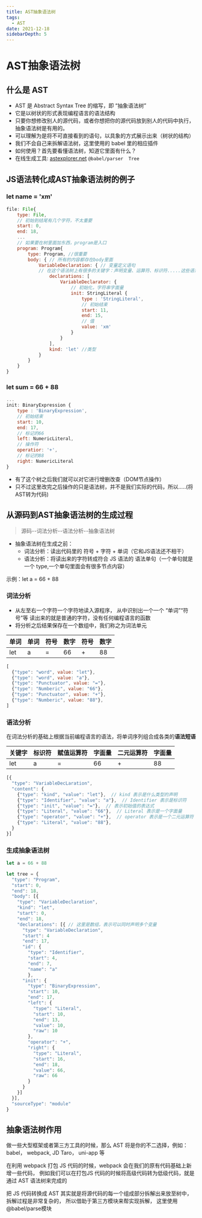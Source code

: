 ```yaml
---
title: AST抽象语法树
tags:
  - AST
date: 2021-12-18
sidebarDepth: 5
---
```

# AST抽象语法树
## 什么是 AST

- AST 是 Abstract Syntax Tree 的缩写，即 “抽象语法树”
- 它是以树状的形式表现编程语言的语法结构
- 只要你想修改别人的源代码，或者你想把你的源代码放到别人的代码中执行，抽象语法树是有用的。
- 可以理解为是将不可直接看到的语句，以具象的方式展示出来（树状的结构）
- 我们不会自己来拆解语法树，这里使用的 babel 里的相应插件
- 如何使用？首先要看懂语法树，知道它里面有什么？
- 在线生成工具: [astexplorer.net](https://astexplorer.net/) `@babel/parser  Tree`

## JS语法转化成AST抽象语法树的例子
### let name = 'xm'
```js
file: File{
    type: File,
    // 初始到结尾有几个字符，不太重要
    start: 0,
    end: 18,
    ...
    // 如果要在树里面加东西，program是入口
    program: Program{
        type: Program, //很重要
        body: { // 所有的内容都存在body里面
            VariableDeclaration: { // 变量定义语句
            // 在这个语法树上有很多的关键字：声明变量、运算符、标识符.....这些语法格式在我们的树中都有一个对应  let num = 1
                declarations: [
                    VariableDeclarator: {
                        // 初始化，字符串字面量
                        init: StringLiteral {
                            type : 'StringLiteral',
                            // 初始结束
                            start: 11,
                            end: 15,
                            // 值
                            value: 'xm'
                        }
                    }
                ],
                kind: 'let' //类型
            }
        }
    }
}
```

### let sum = 66 + 88
```js
...
init: BinaryExpression {
    type : 'BinaryExpression',
    // 初始结束
    start: 10,
    end: 17,
    // 标记的66
    left: NumericLiteral,
    // 操作符
    operatior: '+',
    // 标记的88
    right: NumericLiteral
}
```

- 有了这个树之后我们就可以对它进行增删改查（DOM节点操作）
- 只不过这里改完之后操作的只是语法树，并不是我们实际的代码，所以.....(将AST转为代码)

## 从源码到AST抽象语法树的生成过程

> 源码--词法分析--语法分析--抽象语法树

- 抽象语法树在生成之前：
  - 词法分析：读出代码里的 符号 + 字符 + 单词（它和JS语法还不相干）
  - 语法分析：将读出来的字符转成符合 JS 语法的 语法单句（一个单句就是一个 type,一个单句里面会有很多节点内容）

示例：let a = 66 + 88

### 词法分析

- 从左至右一个字符一个字符地读入源程序， 从中识别出一个一个 “单词”“符号”等 读出来的就是普通的字符，没有任何编程语言的函数
- 将分析之后结果保存在一个数组中，我们称之为词法单元

| 单词 | 单词 | 符号 | 数字 | 符号 | 数字 |
| ---- | ---- | ---- | ---- | ---- | ---- |
| let  | a    | =    | 66   | +    | 88   |

```js
[
  {"type": "word", value: "let"},
  {"type": "word", value: "a"},
  {"type": "Punctuator", value: "="},
  {"type": "Numberic", value: "66"},
  {"type": "Punctuator", value: "+"},
  {"type": "Numberic", value: "88"},
]
```

### 语法分析

在词法分析的基础上根据当前编程语言的语法，将单词序列组合成各类的**语法短语**

| 关键字 | 标识符 | 赋值运算符 | 字面量 | 二元运算符 | 字面量 |
| ------ | ------ | ---------- | ------ | ---------- | ------ |
| let    | a      | =          | 66     | +          | 88     |

```js
[{
  "type": "VariableDecLaration",
  "content": {
    {"type": "kind", "value": "let"},  // kind 表示是什么类型的声明
    {"type": "Identifier", "value": "a"},  // Identifier 表示是标识符
    {"type": "init", "value": "="},  // 表示初始值的表达式
    {"type": "Literal", "value": "66"},  // Literal 表示是一个字面量
    {"type": "operator", "value": "+"},  // operator 表示是一个二元运算符
    {"type": "Literal", "value": "88"},
  }
}]
```

### 生成抽象语法树

```js
let a = 66 + 88

let tree = {
  "type": "Program",
  "start": 0,
  "end": 18,
  "body": [{
    "type": "VariableDeclaration",
    "kind": "let",
    "start": 0,
    "end": 18,
    "declarations": [{ // 这里是数组，表示可以同时声明多个变量
      "type": "VariableDeclaration",
      "start": 4
      "end": 17,
      "id": {
        "type": "Identifier",
        "start": 4,
        "end": 7,
        "name": "a"
        },
      "init": {
        "type": "BinaryExpression",
        "start": 10,
        "end": 17,
        "left": {
          "type": "Literal",
          "start": 10,
          "end": 13,
          "value": 10,
          "raw": 10
        },
        "operator": "+",
        "right": {
          "type": "Literal",
          "start": 16,
          "end": 18,
          "value": 66,
          "raw": 66
        }
      }
    }]
  }],
  "sourceType": "module"
}
```

## 抽象语法树作用

做一些大型框架或者第三方工具的时候，那么 AST 将是你的不二选择，例如： babel， webpack, JD Taro， uni-app 等

在利用 webpack 打包 JS 代码的时候，webpack 会在我们的原有代码基础上新增一些代码， 例如我们可以在打包JS 代码的时候将高级代码转为低级代码，就是通过 AST 语法树来完成的

把 JS 代码转换成 AST 其实就是将源代码的每一个组成部分拆解出来放至树中，拆解过程是非常复杂的， 所以借助于第三方模块来帮实现拆解， 这里使用 @babel/parse模块

